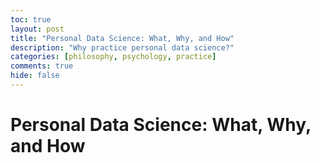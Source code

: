 ```yaml
---
toc: true
layout: post
title: "Personal Data Science: What, Why, and How"
description: "Why practice personal data science?"
categories: [philosophy, psychology, practice]
comments: true
hide: false
---
```


# Personal Data Science: What, Why, and How
